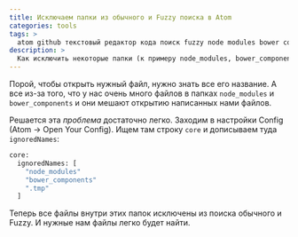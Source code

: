 ```yaml
---
title: Исключаем папки из обычного и Fuzzy поиска в Atom
categories: tools
tags: >
  atom github текстовый редактор кода поиск fuzzy node modules bower components
description: >
  Как исключить некоторые папки (к примеру node_modules, bower_components) из поиска в текстовом редакторе Atom.
---
```


Порой, чтобы открыть нужный файл, нужно знать все его название. А все из-за того, что у нас очень много файлов в папках `node_modules` и `bower_components` и они мешают открытию написанных нами файлов.

Решается эта <em>проблема</em> достаточно легко. Заходим в настройки Config (Atom → Open Your Config). Ищем там строку `core` и дописываем туда `ignoredNames`:

```bash
core:
  ignoredNames: [
    "node_modules"
    "bower_components"
    ".tmp"
  ]
```

Теперь все файлы внутри этих папок исключены из поиска обычного и Fuzzy. И нужные нам файлы легко будет найти.
